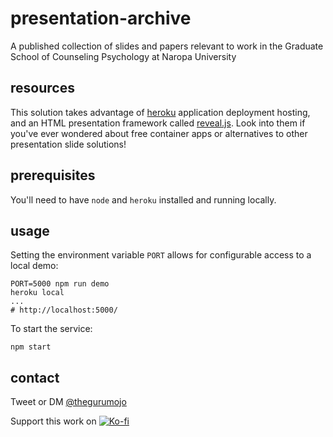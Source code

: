 presentation-archive
====================

A published collection of slides and papers relevant to work in the Graduate
School of Counseling Psychology at Naropa University


resources
---------

This solution takes advantage of [heroku](https://devcenter.heroku.com/)
application deployment hosting, and an HTML presentation framework called
[reveal.js](https://revealjs.com).  Look into them if you've ever wondered about
free container apps or alternatives to other presentation slide solutions!


prerequisites
-------------

You'll need to have `node` and `heroku` installed and running locally.


usage
-----

Setting the environment variable `PORT` allows for configurable access to a
local demo:
```
PORT=5000 npm run demo
heroku local
...
# http://localhost:5000/
```

To start the service:
```
npm start
```


contact
-------

Tweet or DM [@thegurumojo](https://twitter.com/thegurumojo 'Neurodivergent Advocacy on Twitter')

Support this work on [![Ko-fi](https://ko-fi.com/img/githubbutton_sm.svg)](https://ko-fi.com/gurumojo 'Buy me a coffee?')


